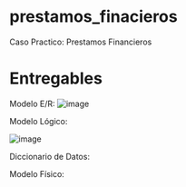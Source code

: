# prestamos_finacieros
Caso Practico: Prestamos Financieros
# Entregables

Modelo E/R:
![image](https://github.com/user-attachments/assets/56b59f53-4ea6-4547-8132-15c6ef941d19)

Modelo Lógico:

![image](https://github.com/user-attachments/assets/ce8a4925-5b8e-4d8f-9c92-249441bd6315)


Diccionario de Datos:

Modelo Físico:
